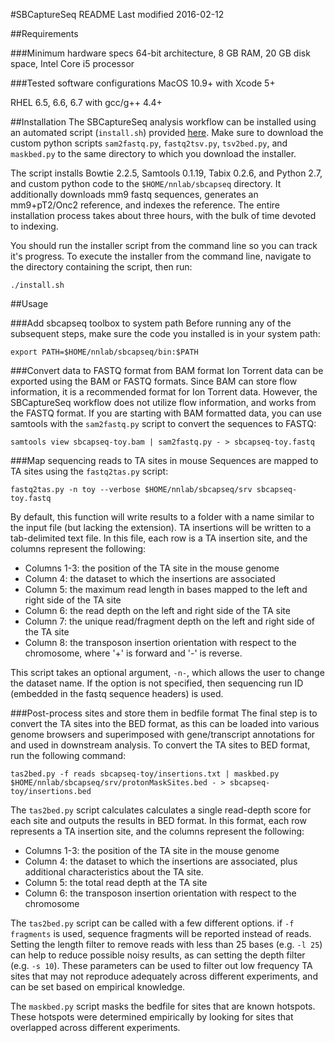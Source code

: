 
#SBCaptureSeq README
Last modified 2016-02-12

##Requirements

###Minimum hardware specs
64-bit architecture, 8 GB RAM, 20 GB disk space, Intel Core i5 processor

###Tested software configurations
MacOS 10.9+ with Xcode 5+

RHEL 6.5, 6.6, 6.7 with gcc/g++ 4.4+

##Installation
The SBCaptureSeq analysis workflow can be installed using an automated script (```install.sh```) provided [here](https://www.dropbox.com/sh/mv897k0hx8uykaj/AADe573fxGV4loTPy5GQ48tUa?dl=0). Make sure to download the custom python scripts ```sam2fastq.py```, ```fastq2tsv.py```, ```tsv2bed.py```, and ```maskbed.py``` to the same directory to which you download the installer. 

The script installs Bowtie 2.2.5, Samtools 0.1.19, Tabix 0.2.6, and Python 2.7, and custom python code to the ```$HOME/nnlab/sbcapseq``` directory. It additionally downloads mm9 fastq sequences, generates an mm9+pT2/Onc2 reference, and indexes the reference. The entire installation process takes about three hours, with the bulk of time devoted to indexing. 

You should run the installer script from the command line so you can track it's progress. To execute the installer from the command line, navigate to the directory containing the script, then run:

```
./install.sh
```

##Usage

###Add sbcapseq toolbox to system path
Before running any of the subsequent steps, make sure the code you installed is in your system path: 

```
export PATH=$HOME/nnlab/sbcapseq/bin:$PATH
```

###Convert data to FASTQ format from BAM format
Ion Torrent data can be exported using the BAM or FASTQ formats. Since BAM can store flow information, it is a recommended format for Ion Torrent data. However, the SBCaptureSeq workflow does not utilize flow information, and works from the FASTQ format. If you are starting with BAM formatted data, you can use samtools with the ```sam2fastq.py``` script to convert the sequences to FASTQ:

```
samtools view sbcapseq-toy.bam | sam2fastq.py - > sbcapseq-toy.fastq
```

###Map sequencing reads to TA sites in mouse
Sequences are mapped to TA sites using the ```fastq2tas.py``` script:

```
fastq2tas.py -n toy --verbose $HOME/nnlab/sbcapseq/srv sbcapseq-toy.fastq
```

By default, this function will write results to a folder with a name similar to the input file (but lacking the extension). TA insertions will be written to a tab-delimited text file. In this file, each row is a TA insertion site, and the columns represent the following: 

* Columns 1-3: the position of the TA site in the mouse genome 
* Column 4: the dataset to which the insertions are associated
* Column 5: the maximum read length in bases mapped to the left and right side of the TA site
* Column 6: the read depth on the left and right side of the TA site
* Column 7: the unique read/fragment depth on the left and right side of the TA site
* Column 8: the transposon insertion orientation with respect to the chromosome, where '+' is forward and '-' is reverse. 

This script takes an optional argument, ```-n-```, which allows the user to change the dataset name. If the option is not specified, then sequencing run ID (embedded in the fastq sequence headers) is used.

###Post-process sites and store them in bedfile format
The final step is to convert the TA sites into the BED format, as this can be loaded into various genome browsers and superimposed with gene/transcript annotations for and used in downstream analysis. To convert the TA sites to BED format, run the following command:

```
tas2bed.py -f reads sbcapseq-toy/insertions.txt | maskbed.py $HOME/nnlab/sbcapseq/srv/protonMaskSites.bed - > sbcapseq-toy/insertions.bed
```

The ```tas2bed.py``` script calculates calculates a single read-depth score for each site and outputs the results in BED format. In this format, each row represents a TA insertion site, and the columns represent the following:

* Columns 1-3: the position of the TA site in the mouse genome
* Column 4: the dataset to which the insertions are associated, plus additional characteristics about the TA site.
* Column 5: the total read depth at the TA site
* Column 6: the transposon insertion orientation with respect to the chromosome

The ```tas2bed.py``` script can be called with a few different options. if ```-f fragments``` is used, sequence fragments will be reported instead of reads. Setting the length filter to remove reads with less than 25 bases (e.g. ```-l 25```) can help to reduce possible noisy results, as can setting the depth filter (e.g. ```-s 10```). These parameters can be used to filter out low frequency TA sites that may not reproduce adequately across different experiments, and can be set based on empirical knowledge. 

The ```maskbed.py``` script masks the bedfile for sites that are known hotspots. These hotspots were determined empirically by looking for sites that overlapped across different experiments. 
